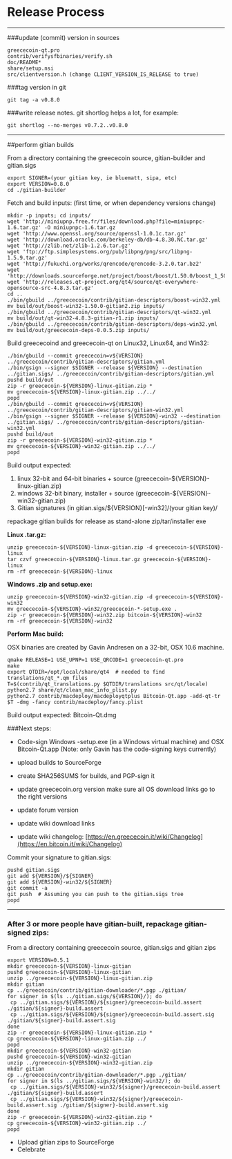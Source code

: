Release Process
====================

* * *

###update (commit) version in sources


	greececoin-qt.pro
	contrib/verifysfbinaries/verify.sh
	doc/README*
	share/setup.nsi
	src/clientversion.h (change CLIENT_VERSION_IS_RELEASE to true)

###tag version in git

	git tag -a v0.8.0

###write release notes. git shortlog helps a lot, for example:

	git shortlog --no-merges v0.7.2..v0.8.0

* * *

##perform gitian builds

 From a directory containing the greececoin source, gitian-builder and gitian.sigs
  
	export SIGNER=(your gitian key, ie bluematt, sipa, etc)
	export VERSION=0.8.0
	cd ./gitian-builder

 Fetch and build inputs: (first time, or when dependency versions change)

	mkdir -p inputs; cd inputs/
	wget 'http://miniupnp.free.fr/files/download.php?file=miniupnpc-1.6.tar.gz' -O miniupnpc-1.6.tar.gz
	wget 'http://www.openssl.org/source/openssl-1.0.1c.tar.gz'
	wget 'http://download.oracle.com/berkeley-db/db-4.8.30.NC.tar.gz'
	wget 'http://zlib.net/zlib-1.2.6.tar.gz'
	wget 'ftp://ftp.simplesystems.org/pub/libpng/png/src/libpng-1.5.9.tar.gz'
	wget 'http://fukuchi.org/works/qrencode/qrencode-3.2.0.tar.bz2'
	wget 'http://downloads.sourceforge.net/project/boost/boost/1.50.0/boost_1_50_0.tar.bz2'
	wget 'http://releases.qt-project.org/qt4/source/qt-everywhere-opensource-src-4.8.3.tar.gz'
	cd ..
	./bin/gbuild ../greececoin/contrib/gitian-descriptors/boost-win32.yml
	mv build/out/boost-win32-1.50.0-gitian2.zip inputs/
	./bin/gbuild ../greececoin/contrib/gitian-descriptors/qt-win32.yml
	mv build/out/qt-win32-4.8.3-gitian-r1.zip inputs/
	./bin/gbuild ../greececoin/contrib/gitian-descriptors/deps-win32.yml
	mv build/out/greececoin-deps-0.0.5.zip inputs/

 Build greececoind and greececoin-qt on Linux32, Linux64, and Win32:
  
	./bin/gbuild --commit greececoin=v${VERSION} ../greececoin/contrib/gitian-descriptors/gitian.yml
	./bin/gsign --signer $SIGNER --release ${VERSION} --destination ../gitian.sigs/ ../greececoin/contrib/gitian-descriptors/gitian.yml
	pushd build/out
	zip -r greececoin-${VERSION}-linux-gitian.zip *
	mv greececoin-${VERSION}-linux-gitian.zip ../../
	popd
	./bin/gbuild --commit greececoin=v${VERSION} ../greececoin/contrib/gitian-descriptors/gitian-win32.yml
	./bin/gsign --signer $SIGNER --release ${VERSION}-win32 --destination ../gitian.sigs/ ../greececoin/contrib/gitian-descriptors/gitian-win32.yml
	pushd build/out
	zip -r greececoin-${VERSION}-win32-gitian.zip *
	mv greececoin-${VERSION}-win32-gitian.zip ../../
	popd

  Build output expected:

  1. linux 32-bit and 64-bit binaries + source (greececoin-${VERSION}-linux-gitian.zip)
  2. windows 32-bit binary, installer + source (greececoin-${VERSION}-win32-gitian.zip)
  3. Gitian signatures (in gitian.sigs/${VERSION}[-win32]/(your gitian key)/

repackage gitian builds for release as stand-alone zip/tar/installer exe

**Linux .tar.gz:**

	unzip greececoin-${VERSION}-linux-gitian.zip -d greececoin-${VERSION}-linux
	tar czvf greececoin-${VERSION}-linux.tar.gz greececoin-${VERSION}-linux
	rm -rf greececoin-${VERSION}-linux

**Windows .zip and setup.exe:**

	unzip greececoin-${VERSION}-win32-gitian.zip -d greececoin-${VERSION}-win32
	mv greececoin-${VERSION}-win32/greececoin-*-setup.exe .
	zip -r greececoin-${VERSION}-win32.zip bitcoin-${VERSION}-win32
	rm -rf greececoin-${VERSION}-win32

**Perform Mac build:**

  OSX binaries are created by Gavin Andresen on a 32-bit, OSX 10.6 machine.

	qmake RELEASE=1 USE_UPNP=1 USE_QRCODE=1 greececoin-qt.pro
	make
	export QTDIR=/opt/local/share/qt4  # needed to find translations/qt_*.qm files
	T=$(contrib/qt_translations.py $QTDIR/translations src/qt/locale)
	python2.7 share/qt/clean_mac_info_plist.py
	python2.7 contrib/macdeploy/macdeployqtplus Bitcoin-Qt.app -add-qt-tr $T -dmg -fancy contrib/macdeploy/fancy.plist

 Build output expected: Bitcoin-Qt.dmg

###Next steps:

* Code-sign Windows -setup.exe (in a Windows virtual machine) and
  OSX Bitcoin-Qt.app (Note: only Gavin has the code-signing keys currently)

* upload builds to SourceForge

* create SHA256SUMS for builds, and PGP-sign it

* update greececoin.org version
  make sure all OS download links go to the right versions

* update forum version

* update wiki download links

* update wiki changelog: [https://en.greececoin.it/wiki/Changelog](https://en.bitcoin.it/wiki/Changelog)

Commit your signature to gitian.sigs:

	pushd gitian.sigs
	git add ${VERSION}/${SIGNER}
	git add ${VERSION}-win32/${SIGNER}
	git commit -a
	git push  # Assuming you can push to the gitian.sigs tree
	popd

-------------------------------------------------------------------------

### After 3 or more people have gitian-built, repackage gitian-signed zips:

From a directory containing greececoin source, gitian.sigs and gitian zips

	export VERSION=0.5.1
	mkdir greececoin-${VERSION}-linux-gitian
	pushd greececoin-${VERSION}-linux-gitian
	unzip ../greececoin-${VERSION}-linux-gitian.zip
	mkdir gitian
	cp ../greececoin/contrib/gitian-downloader/*.pgp ./gitian/
	for signer in $(ls ../gitian.sigs/${VERSION}/); do
	 cp ../gitian.sigs/${VERSION}/${signer}/greececoin-build.assert ./gitian/${signer}-build.assert
	 cp ../gitian.sigs/${VERSION}/${signer}/greececoin-build.assert.sig ./gitian/${signer}-build.assert.sig
	done
	zip -r greececoin-${VERSION}-linux-gitian.zip *
	cp greececoin-${VERSION}-linux-gitian.zip ../
	popd
	mkdir greececoin-${VERSION}-win32-gitian
	pushd greececoin-${VERSION}-win32-gitian
	unzip ../greececoin-${VERSION}-win32-gitian.zip
	mkdir gitian
	cp ../greececoin/contrib/gitian-downloader/*.pgp ./gitian/
	for signer in $(ls ../gitian.sigs/${VERSION}-win32/); do
	 cp ../gitian.sigs/${VERSION}-win32/${signer}/greececoin-build.assert ./gitian/${signer}-build.assert
	 cp ../gitian.sigs/${VERSION}-win32/${signer}/greececoin-build.assert.sig ./gitian/${signer}-build.assert.sig
	done
	zip -r greececoin-${VERSION}-win32-gitian.zip *
	cp greececoin-${VERSION}-win32-gitian.zip ../
	popd

- Upload gitian zips to SourceForge
- Celebrate 

